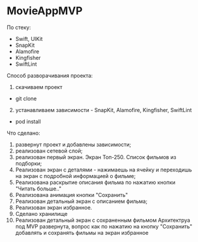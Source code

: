 # MovieAppMVP

По стеку:
- Swift, UIKit
- SnapKit
- Alamofire
- Kingfisher
- SwiftLint

Способ разворачивания проекта:
1. скачиваем проект
- git clone
2. устанавливаем зависимости - SnapKit, Alamofire, Kingfisher, SwiftLint
- pod install
   
Что сделано:
1. развернут проект и добавлены зависимости;
2. реализован сетевой слой;
3. реализован первый экран. Экран Топ-250. Список фильмов из подборки;
4. Реализован экран с деталями - нажимаешь на ячейку и переходишь на экран с подробной информацией о фильме;
5. Реализована раскрытие описания фильма по нажатию кнопки "Читать больше.."
6. Реализована анимация кнопки "Сохранить"
7. Реализован детальный экран с описанием фильма;
8. Реализован экран избранное.
9. Сделано хранилище
10. Реализован детальный экран с сохраненным фильмом
Архитектруа под MVP развернута, вопрос как по нажатию на кнопку "Сохранить" добавлять и сохранять фильмы на экран избранное
